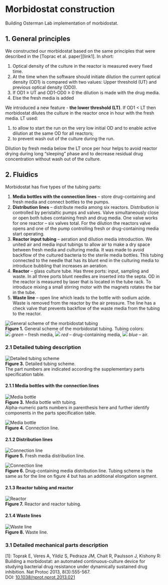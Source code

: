 # Morbidostat construction
Building Osterman Lab implementation of morbidostat.

## 1. General principles
We constructed our morbidostat based on the same principles that were described in the [Toprac et al. paper][link1]. In short:  
1)	Optical density of the culture in the reactor is measured every fixed time.  
2)	At the time when the software should initiate dilution the current optical density (OD1) is compared with two values: Upper threshold (UT) and previous optical density (OD0).  
3)	If OD1 ≥ UT and OD1-OD0 ≥ 0 the dilution is made with the drug media.  
4)	Else the fresh media is added

We introduced a new feature - **the lower threshold (LT)**. If OD1 < LT then morbidostat dilutes the culture in the reactor once in hour with the fresh media. LT used:  
1. to allow to start the run on the very low initial OD and to enable active dilution at the same OD for all reactors;  
2. to prevent wash out of the culture during the run.

Dilution by fresh media below the LT once per hour helps to avoid reactor drying during long “sleeping” phase and to decrease residual drug concentration without wash out of the culture.

## 2. Fluidics
Morbidostat has five types of the tubing parts:
1.	**Media bottles with the connection lines** – store drug-containing and fresh media and connect bottles to the pumps.
2.	**Distribution lines** – distribute media among six reactors. Distribution is controlled by peristaltic pumps and valves. Valve simultaneously close or open both tubes containing fresh and drug media. One valve works for one reactor – six valves total. For the dilution the reactors valve opens and one of the pump controlling fresh or drug-containing media start operating.
3.	**Reactor input tubing** – aeration and dilution media introduction. We united air and media input tubings to allow air to make a dry space between fresh media and culturing media. It was made to avoid backflow of the cultured bacteria to the sterile media bottles. This tubing connected to the needle that has its blunt end in the culturing media to introduce bubbling that increases an aeration.
4.	**Reactor** – glass culture tube. Has three ports: input, sampling and waste. In all three ports blunt needles are inserted into the septa. OD in the reactor is measured by laser that is located in the tube rack. To introduce mixing a small stirring motor with the magnets rotates the bar in the tube.
5.	**Waste line** – open line which leads to the bottle with sodium azide. Waste is removed from the reactor by the air pressure. The line has a check valve that prevents backflow of the waste media from the tubing to the reactor.

![General scheme of the morbidostat tubing](./img/fig1_tubing_scheme.png)<br>
**Figure 1.** General scheme of the morbidostat tubing. Tubing colors:  
 ![](./img/green_square.png) *green* – fresh media, ![](./img/red_square.png) *red* – drug-containing media, ![](./img/blue_square.png) *blue* – air.

### 2.1 Detailed tubing description
![Detailed tubing scheme](./img/fig2_detailed_scheme.png)<br>
**Figure 3.** Detailed tubing scheme.  
The part numbers are indicated according the supplementary parts specification table.

#### 2.1.1	Media bottles with the connection lines
![Media bottle](./img/fig3_bottle.png)<br>
**Figure 3.** Media bottle with tubing.  
Alpha-numeric parts numbers in parenthesis here and further identify components in the parts specification table.

![Media bottle](./img/fig4_connection_line.png)<br>
**Figure 4.** Connection line.

#### 2.1.2 Distribution lines

![Connection line](./img/fig5_p1_distribution.png)<br>
**Figure 5.** Fresh media distribution line.


![Connection line](./img/fig6_p2_distribution.png)<br>
**Figure 6.** Drug-containing media distribution line. Tubing scheme is the same as for the line on figure 4 but has an additional elongation segment.

#### 2.1.3 Reactor tubing and reactor

![Reactor](./img/fig7_reactor.png)<br>
**Figure 7.** Reactor and reactor tubing.

#### 2.1.4 Waste lines

![Waste line](./img/fig8_waste.png)<br>
**Figure 8.** Waste line.

### 3.1 Detailed mechanical parts description



[1]: Toprak E, Veres A, Yildiz S, Pedraza JM, Chait R, Paulsson J, Kishony R: Building a morbidostat: an automated continuous-culture device for studying bacterial drug resistance under dynamically sustained drug inhibition. Nat Protoc 2013, 8(3):555-567.  
DOI: [10.1038/nprot.nprot.2013.021](10.1038/nprot.nprot.2013.021)
